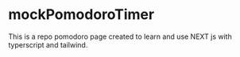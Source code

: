 # mockPomodoroTimer
This is a repo pomodoro page created to learn and use NEXT js with typerscript and tailwind.
